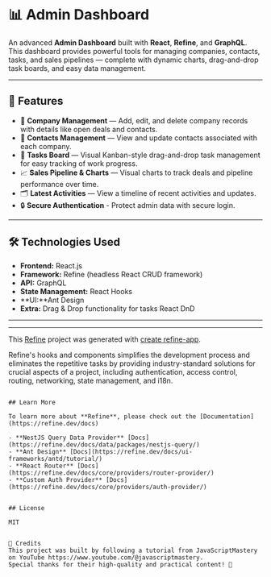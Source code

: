# 📊 Admin Dashboard

An advanced **Admin Dashboard** built with **React**, **Refine**, and **GraphQL**. This dashboard provides powerful tools for managing companies, contacts, tasks, and sales pipelines — complete with dynamic charts, drag-and-drop task boards, and easy data management.

---

## 🚀 Features

- 🏢 **Company Management** — Add, edit, and delete company records with details like open deals and contacts.
- 📇 **Contacts Management** — View and update contacts associated with each company.
- 📅 **Tasks Board** — Visual Kanban-style drag-and-drop task management for easy tracking of work progress.
- 📈 **Sales Pipeline & Charts** — Visual charts to track deals and pipeline performance over time.
- 🗂️ **Latest Activities** — View a timeline of recent activities and updates.
- 🔒 **Secure Authentication** - Protect admin data with secure login.

---

## 🛠️ Technologies Used

- **Frontend:** React.js
- **Framework:** Refine (headless React CRUD framework)
- **API:** GraphQL
- **State Management:** React Hooks
- **UI:**Ant Design 
- **Extra:** Drag & Drop functionality for tasks React DnD 

---




---



This [Refine](https://github.com/refinedev/refine) project was generated with [create refine-app](https://github.com/refinedev/refine/tree/master/packages/create-refine-app).




Refine's hooks and components simplifies the development process and eliminates the repetitive tasks by providing industry-standard solutions for crucial aspects of a project, including authentication, access control, routing, networking, state management, and i18n.


```

## Learn More

To learn more about **Refine**, please check out the [Documentation](https://refine.dev/docs)

- **NestJS Query Data Provider** [Docs](https://refine.dev/docs/data/packages/nestjs-query/)
- **Ant Design** [Docs](https://refine.dev/docs/ui-frameworks/antd/tutorial/)
- **React Router** [Docs](https://refine.dev/docs/core/providers/router-provider/)
- **Custom Auth Provider** [Docs](https://refine.dev/docs/core/providers/auth-provider/)


## License

MIT


🎥 Credits
This project was built by following a tutorial from JavaScriptMastery on YouTube https://www.youtube.com/@javascriptmastery.
Special thanks for their high-quality and practical content! 🙏
